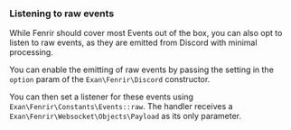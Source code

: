 ### Listening to raw events

While Fenrir should cover most Events out of the box, you can also opt to listen to raw events, as they are emitted from Discord with minimal processing.

You can enable the emitting of raw events by passing the setting in the `option` param of the `Exan\Fenrir\Discord` constructor.

You can then set a listener for these events using `Exan\Fenrir\Constants\Events::raw`. The handler receives a `Exan\Fenrir\Websocket\Objects\Payload` as its only parameter.
